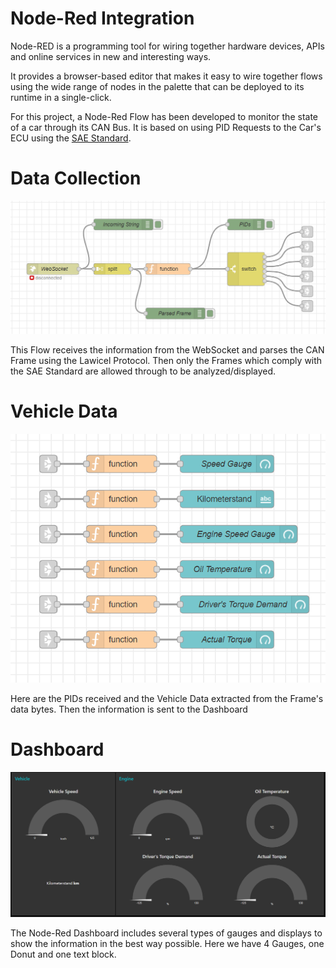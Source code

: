 # Node-Red Integration

Node-RED is a programming tool for wiring together hardware devices, APIs and online services in new and interesting ways.

It provides a browser-based editor that makes it easy to wire together flows using the wide range of nodes in the palette that can be deployed to its runtime in a single-click.

For this project, a Node-Red Flow has been developed to monitor the state of a car through its CAN Bus. It is based on using PID Requests to the Car's ECU using the [SAE Standard](https://en.wikipedia.org/wiki/OBD-II_PIDs).

# Data Collection
![Data Collection](./Data_Collection.png)

This Flow receives the information from the WebSocket and parses the CAN Frame using the Lawicel Protocol. Then only the Frames which comply with the SAE Standard are allowed through to be analyzed/displayed.

# Vehicle Data
![Vehicle Data](./Vehicle_Data.png)

Here are the PIDs received and the Vehicle Data extracted from the Frame's data bytes. Then the information is sent to the Dashboard

# Dashboard
![Dash](./Vehicle_Data_Dashboard.png)

The Node-Red Dashboard includes several types of gauges and displays to show the information in the best way possible. Here we have 4 Gauges, one Donut and one text block.